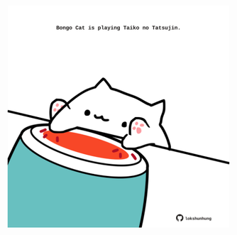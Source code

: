 <!-- built at 11/11/2024, 14:00:45 UTC -->
<p align="center">
  <img width="500" height="500" src="./ReadmeImage.svg">
</p>
